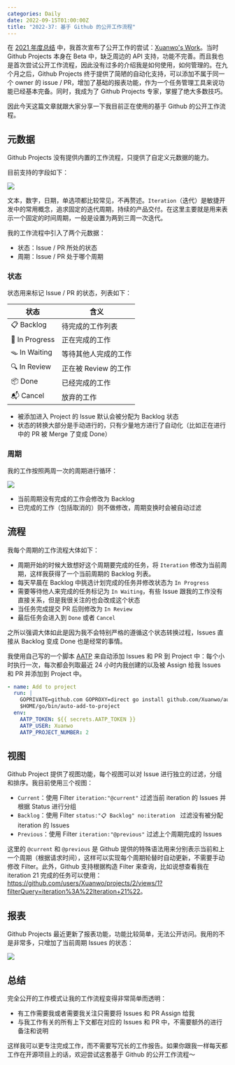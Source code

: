 ```yaml
---
categories: Daily
date: 2022-09-15T01:00:00Z
title: "2022-37: 基于 Github 的公开工作流程"
---
```


在 [2021 年度总结](https://xuanwo.io/2021/11-2021-review/) 中，我首次宣布了公开工作的尝试：[Xuanwo's Work](https://work.xuanwo.io/)。当时 Github Projects 本身在 Beta 中，缺乏周边的 API 支持，功能不完善。而且我也是首次尝试公开工作流程，因此没有过多的介绍我是如何使用，如何管理的。在九个月之后，Github Projects 终于提供了简陋的自动化支持，可以添加不属于同一个 owner 的 issue / PR，增加了基础的报表功能，作为一个任务管理工具来说功能已经基本完备。同时，我成为了 Github Projects 专家，掌握了绝大多数技巧。

因此今天这篇文章就跟大家分享一下我目前正在使用的基于 Github 的公开工作流程。

## 元数据

Github Projects 没有提供内置的工作流程，只提供了自定义元数据的能力。

目前支持的字段如下：

![](fields.png)

文本，数字，日期，单选项都比较常见，不再赘述。`Iteration`（迭代）是敏捷开发中的常用概念，追求固定的迭代周期，持续的产品交付。在这里主要就是用来表示一个固定的时间周期，一般是设置为两到三周一次迭代。

我的工作流程中引入了两个元数据：

- 状态：Issue / PR 所处的状态
- 周期：Issue / PR 处于哪个周期

### 状态

状态用来标记 Issue / PR 的状态，列表如下：

| 状态 | 含义 |
| - | - |
| 📋 Backlog | 待完成的工作列表 |
| 🔨 In Progress | 正在完成的工作 |
| 🪤 In Waiting | 等待其他人完成的工作 |
| 🔍 In Review | 正在被 Review 的工作 |
| 📦 Done | 已经完成的工作 |
| 📬 Cancel | 放弃的工作 |

- 被添加进入 Project 的 Issue 默认会被分配为 Backlog 状态
- 状态的转换大部分是手动进行的，只有少量地方进行了自动化（比如正在进行中的 PR 被 Merge 了变成 Done）

### 周期

我的工作按照两周一次的周期进行循环：

![](iteration.png)

- 当前周期没有完成的工作会修改为 Backlog
- 已完成的工作（包括取消的）则不做修改，周期变换时会被自动过滤

## 流程

我每个周期的工作流程大体如下：

- 周期开始的时候大致想好这个周期要完成的任务，将 `Iteration` 修改为当前周期，这样我获得了一个当前周期的 Backlog 列表。
- 每天早晨在 Backlog 中挑选计划完成的任务并修改状态为 `In Progress`
- 需要等待他人来完成的任务标记为 `In Waiting`，有些 Issue 跟我的工作没有直接关系，但是我很关注的也会改成这个状态
- 当任务完成提交 PR 后则修改为 `In Review`
- 最后任务会进入到 `Done` 或者 `Cancel`

之所以强调大体如此是因为我不会特别严格的遵循这个状态转换过程，Issues 直接从 Backlog 变成 Done 也是经常的事情。

我使用自己写的一个脚本 [AATP](https://github.com/Xuanwo/auto-add-to-project) 来自动添加 Issues 和 PR 到 Project 中：每个小时执行一次，每次都会列取最近 24 小时内我创建的以及被 Assign 给我 Issues 和 PR 并添加到 Project 中。

```yaml
- name: Add to project
  run: |
    GOPRIVATE=github.com GOPROXY=direct go install github.com/Xuanwo/auto-add-to-project@v0.1.3
    $HOME/go/bin/auto-add-to-project
  env:
    AATP_TOKEN: ${{ secrets.AATP_TOKEN }}
    AATP_USER: Xuanwo
    AATP_PROJECT_NUMBER: 2
```

## 视图

Github Project 提供了视图功能，每个视图可以对 Issue 进行独立的过滤，分组和排序。我目前使用三个视图：

- `Current`：使用 Filter `iteration:"@current"` 过滤当前 iteration 的 Issues 并根据 Status 进行分组
- `Backlog`：使用 Filter `status:"📋 Backlog" no:iteration ` 过滤没有被分配 iteration 的 Issues
- `Previous`：使用 Filter `iteration:"@previous"` 过滤上个周期完成的 Issues

这里的 `@current` 和 `@previous` 是 Github 提供的特殊语法用来分别表示当前和上一个周期（根据请求时间），这样可以实现每个周期轮替时自动更新，不需要手动修改 Filter。此外，Github 支持根据构造 Filter 来查询，比如说想查看我在 iteration 21 完成的任务可以使用： <https://github.com/users/Xuanwo/projects/2/views/1?filterQuery=iteration%3A%22Iteration+21%22>。

## 报表

Github Projects 最近更新了报表功能，功能比较简单，无法公开访问。我用的不是非常多，只增加了当前周期 Issues 的状态：

![](insight.png)

## 总结

完全公开的工作模式让我的工作流程变得非常简单而透明：

- 有工作需要我或者需要我关注只需要将 Issues 和 PR Assign 给我
- 与我工作有关的所有上下文都在对应的 Issues 和 PR 中，不需要额外的进行备注和说明

这样我可以更专注完成工作，而不需要写冗长的工作报告。如果你跟我一样每天都工作在开源项目上的话，欢迎尝试这套基于 Github 的公开工作流程～
